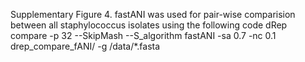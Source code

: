 Supplementary Figure 4. fastANI was used for pair-wise comparision between all staphylococcus isolates using the following code
dRep compare -p 32 --SkipMash --S_algorithm fastANI -sa 0.7 -nc 0.1 drep_compare_fANI/ -g /data/*.fasta
